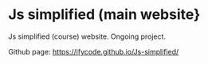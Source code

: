 # Js simplified (main website}
Js simplified (course) website. Ongoing project.

Github page:
https://ifycode.github.io/Js-simplified/
